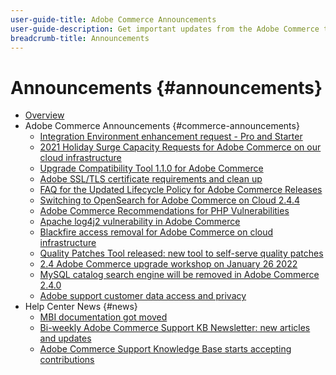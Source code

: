 ```yaml
---
user-guide-title: Adobe Commerce Announcements
user-guide-description: Get important updates from the Adobe Commerce teams.
breadcrumb-title: Announcements
---
```


# Announcements {#announcements}

* [Overview](overview.md)
* Adobe Commerce Announcements {#commerce-announcements}
  * [Integration Environment enhancement request - Pro and Starter](/help/announcements/adobe-commerce-announcements/integration-environment-enhancement-request-pro-and-starter.md)
  * [2021 Holiday Surge Capacity Requests for Adobe Commerce on our cloud infrastructure](/help/announcements/adobe-commerce-announcements/2021-holiday-surge-capacity-requests-for-magento-commerce-cloud.md)
  * [Upgrade Compatibility Tool 1.1.0 for Adobe Commerce](/help/announcements/adobe-commerce-announcements/upgrade-compatibility-tool-for-magento.md)
  * [Adobe SSL/TLS certificate requirements and clean up](/help/announcements/adobe-commerce-announcements/magento-ssl-tls-certificate-requirements-and-clean-up.md)
  * [FAQ for the Updated Lifecycle Policy for Adobe Commerce Releases](/help/announcements/adobe-commerce-announcements/faq-for-the-updated-lifecycle-policy-for-magento-releases.md)
  * [Switching to OpenSearch for Adobe Commerce on Cloud 2.4.4](/help/announcements/adobe-commerce-announcements/switching-to-opensearch-for-adobe-commerce-on-cloud-2.4.4.md)
  * [Adobe Commerce Recommendations for PHP Vulnerabilities](/help/announcements/adobe-commerce-announcements/magento-recommendations-for-php-vulnerabilities.md)
  * [Apache log4j2 vulnerability in Adobe Commerce](/help/announcements/adobe-commerce-announcements/apache-log4j2-adobe-commerce.md)
  * [Blackfire access removal for Adobe Commerce on cloud infrastructure](/help/announcements/adobe-commerce-announcements/blackfire-access-removal-for-magento-commerce-cloud.md)
  * [Quality Patches Tool released: new tool to self-serve quality patches](/help/announcements/adobe-commerce-announcements/magento-quality-patches-released-new-tool-to-self-serve-quality-patches.md)
  * [2.4 Adobe Commerce upgrade workshop on January 26 2022](/help/announcements/adobe-commerce-announcements/2-4-upgrade-webinar.md)
  * [MySQL catalog search engine will be removed in Adobe Commerce 2.4.0](/help/announcements/adobe-commerce-announcements/mysql-catalog-search-engine-will-be-removed-in-magento-2.4.0.md)
  * [Adobe support customer data access and privacy](/help/announcements/adobe-commerce-announcements/adobe-support-customer-data-access-and-privacy.md)
* Help Center News {#news}
  * [MBI documentation got moved](/help/announcements/help-center-news/mbi-documentation-got-moved.md)
  * [Bi-weekly Adobe Commerce Support KB Newsletter: new articles and updates](/help/announcements/help-center-news/bi-weekly-adobe-commerce-support-kb-newsletter-what-new-and-what-updated.md)
  * [Adobe Commerce Support Knowledge Base starts accepting contributions](/help/announcements/help-center-news/github-repo-for-external-contributions.md)
